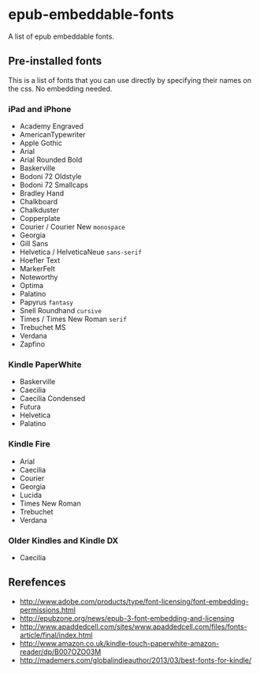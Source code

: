 # epub-embeddable-fonts

A list of epub embeddable fonts.

## Pre-installed fonts

This is a list of fonts that you can use directly by specifying their names on the css. No embedding needed.

### iPad and iPhone

* Academy Engraved
* AmericanTypewriter
* Apple Gothic
* Arial
* Arial Rounded Bold
* Baskerville
* Bodoni 72 Oldstyle
* Bodoni 72 Smallcaps
* Bradley Hand
* Chalkboard
* Chalkduster
* Copperplate
* Courier / Courier New `monospace`
* Georgia
* Gill Sans
* Helvetica / HelveticaNeue `sans-serif`
* Hoefler Text
* MarkerFelt
* Noteworthy
* Optima
* Palatino
* Papyrus `fantasy`
* Snell Roundhand `cursive`
* Times / Times New Roman `serif`
* Trebuchet MS
* Verdana
* Zapfino
 
### Kindle PaperWhite

* Baskerville
* Caecilia
* Caecilia Condensed
* Futura
* Helvetica
* Palatino

### Kindle Fire

* Arial
* Caecilia
* Courier
* Georgia
* Lucida
* Times New Roman
* Trebuchet
* Verdana

### Older Kindles and Kindle DX 

* Caecilia

## Rerefences

* http://www.adobe.com/products/type/font-licensing/font-embedding-permissions.html
* http://epubzone.org/news/epub-3-font-embedding-and-licensing
* http://www.apaddedcell.com/sites/www.apaddedcell.com/files/fonts-article/final/index.html
* http://www.amazon.co.uk/kindle-touch-paperwhite-amazon-reader/dp/B007OZO03M
* http://mademers.com/globalindieauthor/2013/03/best-fonts-for-kindle/
